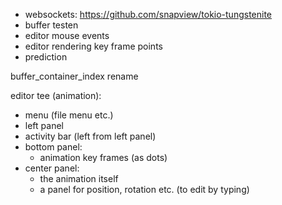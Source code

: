 - websockets: https://github.com/snapview/tokio-tungstenite
- buffer testen
- editor mouse events
- editor rendering key frame points
- prediction

buffer_container_index rename

editor tee (animation):
- menu (file menu etc.)
- left panel
- activity bar (left from left panel)
- bottom panel:
    - animation key frames (as dots)
- center panel:
    - the animation itself
    - a panel for position, rotation etc. (to edit by typing)